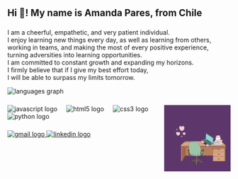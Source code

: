 <h2 align="left">Hi 👋! My name is Amanda Pares, from Chile</h2>

###
<div class="descripcion-sobremi">
            <p>I am a cheerful, empathetic, and very patient individual.<br>
                I enjoy learning new things every day,
                as well as learning from others,<br>
                working in teams, and making the most of every positive experience,<br>
                turning adversities into learning opportunities.<br>
                I am committed to constant growth and expanding my horizons.<br>
                I firmly believe that if I give my best effort today,<br>
                I will be able to surpass my limits tomorrow.
            </p>
</div>

<div align="left">
  <img src="https://github-readme-stats.vercel.app/api/top-langs?username=AParesFernandez&locale=en&hide_title=false&layout=compact&card_width=320&langs_count=5&theme=dracula&hide_border=false" height="150" alt="languages graph"  />
</div>


###

<img align="right" height="150" src="/workflows/imagen kawai para mi perfil de github.gif"  />

###

<div align="left">
  <img src="https://cdn.jsdelivr.net/gh/devicons/devicon/icons/javascript/javascript-original.svg" height="30" alt="javascript logo"  />
  <img width="12" />
  <img src="https://cdn.jsdelivr.net/gh/devicons/devicon/icons/html5/html5-original.svg" height="30" alt="html5 logo"  />
  <img width="12" />
  <img src="https://cdn.jsdelivr.net/gh/devicons/devicon/icons/css3/css3-original.svg" height="30" alt="css3 logo"  />
  <img width="12" />
  <img src="https://cdn.jsdelivr.net/gh/devicons/devicon/icons/python/python-original.svg" height="30" alt="python logo"  />
  <img width="12" />
</div>

###

<div align="left">
  <a href="mailto:amandapares87@gmail.com">
  <img src="https://img.shields.io/static/v1?message=Gmail&logo=gmail&label=&color=D14836&logoColor=white&labelColor=&style=for-the-badge" height="35" alt="gmail logo"  />
  </a>
  <a href="https://www.linkedin.com/in/amanda-pares-fern%C3%A1ndez-developer/">
  <img src="https://img.shields.io/static/v1?message=LinkedIn&logo=linkedin&label=&color=0077B5&logoColor=white&labelColor=&style=for-the-badge" height="35" alt="linkedin logo"  />
  </a>
</div>

###

<br clear="both">

###
